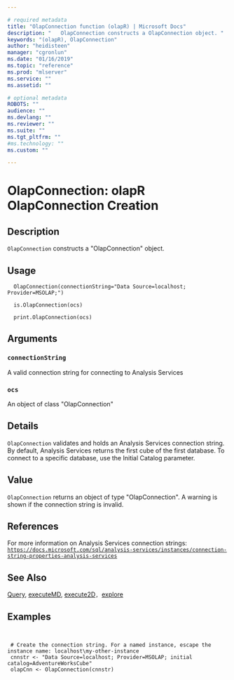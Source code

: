 ```yaml
--- 

# required metadata 
title: "OlapConnection function (olapR) | Microsoft Docs" 
description: "   OlapConnection constructs a OlapConnection object. " 
keywords: "(olapR), OlapConnection" 
author: "heidisteen" 
manager: "cgronlun" 
ms.date: "01/16/2019" 
ms.topic: "reference" 
ms.prod: "mlserver" 
ms.service: "" 
ms.assetid: "" 

# optional metadata 
ROBOTS: "" 
audience: "" 
ms.devlang: "" 
ms.reviewer: "" 
ms.suite: "" 
ms.tgt_pltfrm: "" 
#ms.technology: "" 
ms.custom: "" 

--- 
```





 # OlapConnection: olapR OlapConnection Creation 

 ## Description

`OlapConnection` constructs a "OlapConnection" object.



 ## Usage

```   
  OlapConnection(connectionString="Data Source=localhost; Provider=MSOLAP;")

  is.OlapConnection(ocs)

  print.OlapConnection(ocs)

```


 ## Arguments



 ### `connectionString`
 A valid connection string for connecting to Analysis Services 


 ### `ocs`
 An object of class "OlapConnection" 




 ## Details

`OlapConnection` validates and holds an Analysis Services connection string. By default, Analysis Services returns the first cube of the first database. To connect to a specific database, use the Initial Catalog parameter.



 ## Value

`OlapConnection` returns an object of type "OlapConnection". A warning is shown if the connection string is invalid.


 ## References
  For more information on Analysis Services connection strings: [`https://docs.microsoft.com/sql/analysis-services/instances/connection-string-properties-analysis-services`](https://docs.microsoft.com/sql/analysis-services/instances/connection-string-properties-analysis-services)



 ## See Also

[Query](Query.md), [executeMD](ExecuteMD.md), [execute2D](Execute2D.md)`, `[explore](Explore.md)


 ## Examples

 ```


  # Create the connection string. For a named instance, escape the instance name: localhost\my-other-instance
  cnnstr <- "Data Source=localhost; Provider=MSOLAP; initial catalog=AdventureWorksCube"
  olapCnn <- OlapConnection(cnnstr)
```

